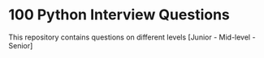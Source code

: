 # 100 Python Interview Questions

This repository contains questions on different levels [Junior - Mid-level - Senior]
